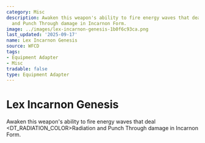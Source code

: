 ```yaml
---
category: Misc
description: Awaken this weapon's ability to fire energy waves that deal <DT_RADIATION_COLOR>Radiation
  and Punch Through damage in Incarnon Form.
image: ../images/lex-incarnon-genesis-1b0f6c93ca.png
last_updated: '2025-09-17'
name: Lex Incarnon Genesis
source: WFCD
tags:
- Equipment Adapter
- Misc
tradable: false
type: Equipment Adapter
---
```


# Lex Incarnon Genesis

Awaken this weapon's ability to fire energy waves that deal <DT_RADIATION_COLOR>Radiation and Punch Through damage in Incarnon Form.

